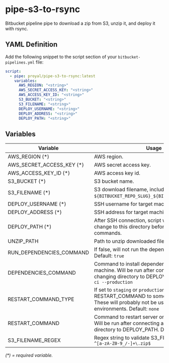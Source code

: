 # pipe-s3-to-rsync

Bitbucket pipeline pipe to download a zip from S3, unzip it, and deploy it with rsync.

## YAML Definition

Add the following snippet to the script section of your `bitbucket-pipelines.yml` file:

```yaml
script:
  - pipe: proyal/pipe-s3-to-rsync:latest
    variables:
      AWS_REGION: "<string>"
      AWS_SECRET_ACCESS_KEY: "<string>"
      AWS_ACCESS_KEY_ID: "<string>"
      S3_BUCKET: "<string>"
      S3_FILENAME: "<string>"
      DEPLOY_USERNAME: "<string>"
      DEPLOY_ADDRESS: "<string>"
      DEPLOY_PATH: "<string>"
```

## Variables

| Variable                  | Usage                                                       |
| ---------------------     | ----------------------------------------------------------- |
| AWS_REGION (*)            | AWS region. |
| AWS_SECRET_ACCESS_KEY (*) | AWS secret access key. |
| AWS_ACCESS_KEY_ID (*)     | AWS access key id. |
| S3_BUCKET (*)             | S3 bucket name. |
| S3_FILENAME (*)           | S3 download filename, including path. Example: `${BITBUCKET_REPO_SLUG}_${BITBUCKET_COMMIT}.zip`. |
| DEPLOY_USERNAME (*)       | SSH username for target machine. |
| DEPLOY_ADDRESS (*)        | SSH address for target machine. |
| DEPLOY_PATH (*)           | After SSH connection, script will attempt to change to this directory before running commands. |
| UNZIP_PATH                | Path to unzip downloaded file to. Default: `.dist` |
| RUN_DEPENDENCIES_COMMAND  | If false, will not run the dependency command. Default: `true` |
| DEPENDENCIES_COMMAND      | Command to install dependencies on the remote machine. Will be run after connecting and changing directory to DEPLOY_PATH. Default: `npm ci --production` |
| RESTART_COMMAND_TYPE      | If set to `staging` or `production` will set RESTART_COMMAND to some preset commands. These will probably not be useful for most environments. Default: `none` |
| RESTART_COMMAND           | Command to restart server on remote machine. Will be run after connecting and changing directory to DEPLOY_PATH. Default: Empty |
| S3_FILENAME_REGEX         | Regex string to validate S3_FILENAME. Default: `^[a-zA-Z0-9_/-]+\.zip$` |

_(*) = required variable._
